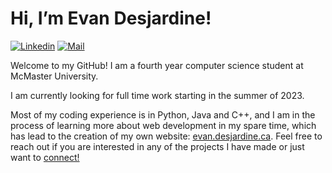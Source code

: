 # Hi, I’m Evan Desjardine!

[![Linkedin](https://img.shields.io/badge/-evandesjardine-0077B5?style=flat-square&logo=Linkedin&logoColor=white&link=https://www.linkedin.com/in/evan-desjardine/)](https://www.linkedin.com/in/evan-desjardine/)
[![Mail](https://img.shields.io/badge/-evan.desjardine-D14836?style=flat-square&logo=Gmail&logoColor=white&link=mailto:evan.desjardine@gmail.com)](mailto:evan.desjardine@gmail.com)

Welcome to my GitHub! I am a fourth year computer science student at McMaster University.

I am currently looking for full time work starting in the summer of 2023.

Most of my coding experience is in Python, Java and C++, and I am in the process of learning more about web development in my spare time, which has lead to the creation of my own website: <a href="https://evan.desjardine.ca" target="_blank">evan.desjardine.ca</a>. Feel free to reach out if you are interested in any of the projects I have made or just want to <a href="https://www.linkedin.com/in/evan-desjardine" target="_blank">connect!</a></p>
